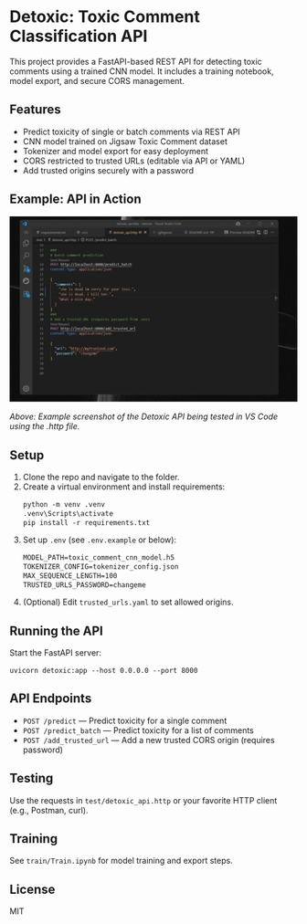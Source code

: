 # Detoxic: Toxic Comment Classification API

This project provides a FastAPI-based REST API for detecting toxic comments using a trained CNN model. It includes a training notebook, model export, and secure CORS management.

## Features
- Predict toxicity of single or batch comments via REST API
- CNN model trained on Jigsaw Toxic Comment dataset
- Tokenizer and model export for easy deployment
- CORS restricted to trusted URLs (editable via API or YAML)
- Add trusted origins securely with a password


## Example: API in Action

<img src="./screenshot/cnn.gif" width="600" alt="API Screenshot" />

_Above: Example screenshot of the Detoxic API being tested in VS Code using the .http file._

## Setup
1. Clone the repo and navigate to the folder.
2. Create a virtual environment and install requirements:
   ```
   python -m venv .venv
   .venv\Scripts\activate
   pip install -r requirements.txt
   ```
3. Set up `.env` (see `.env.example` or below):
   ```
   MODEL_PATH=toxic_comment_cnn_model.h5
   TOKENIZER_CONFIG=tokenizer_config.json
   MAX_SEQUENCE_LENGTH=100
   TRUSTED_URLS_PASSWORD=changeme
   ```
4. (Optional) Edit `trusted_urls.yaml` to set allowed origins.

## Running the API
Start the FastAPI server:
```
uvicorn detoxic:app --host 0.0.0.0 --port 8000
```

## API Endpoints
- `POST /predict` — Predict toxicity for a single comment
- `POST /predict_batch` — Predict toxicity for a list of comments
- `POST /add_trusted_url` — Add a new trusted CORS origin (requires password)

## Testing
Use the requests in `test/detoxic_api.http` or your favorite HTTP client (e.g., Postman, curl).

## Training
See `train/Train.ipynb` for model training and export steps.

## License
MIT
